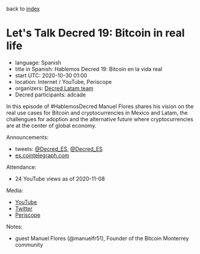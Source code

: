 back to [index](index.md)

# Let's Talk Decred 19: Bitcoin in real life

- language: Spanish
- title in Spanish: Hablemos Decred 19: Bitcoin en la vida real
- start UTC: 2020-10-30 01:00
- location: Internet / YouTube, Periscope
- organizers: [Decred Latam team](https://twitter.com/Decred_ES)
- Decred participants: adcade

In this episode of \#HablemosDecred Manuel Flores shares his vision on the real use cases for Bitcoin and cryptocurrencies in Mexico and Latam, the challengues for adoption and the alternative future where cryptocurrencies are at the center of global economy.

Announcements:

- tweets: [@Decred_ES](https://twitter.com/Decred_ES/status/1321166522367283200), [@Decred_ES](https://twitter.com/Decred_ES/status/1321658557679476736)
- [es.cointelegraph.com](https://es.cointelegraph.com/news/new-edition-of-hablemos-decred-will-deal-with-cryptomontages-in-mexico)

Attendance:

- 24 YouTube views as of 2020-11-08

Media:

- [YouTube](https://www.youtube.com/watch?v=ok9TVEXF8mM)
- [Twitter](https://twitter.com/Decred_ES/status/1321980168974467074)
- [Periscope](https://www.pscp.tv/w/cmoLmDF6WUViTEFxcXlsS2V8MWt2SnBleXJsWGJ4RfhJIiPK_acFBnvP4nuQxWF7h0GEpL9QIvymZgmNRLhZ)

Notes:

- guest Manuel Flores (@manuelfr51), Founder of the Bitcoin Monterrey community

